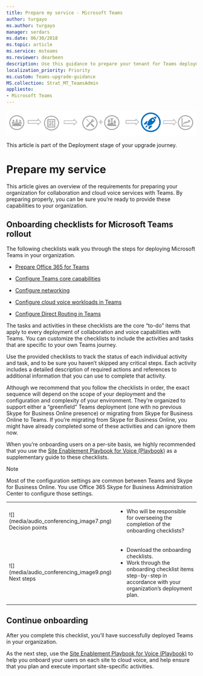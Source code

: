 ```yaml
---
title: Prepare my service - Microsoft Teams
author: turgayo
ms.author: turgayo
manager: serdars
ms.date: 06/30/2018
ms.topic: article
ms.service: msteams
ms.reviewer: dearbeen
description: Use this guidance to prepare your tenant for Teams deployment and rollout   
localization_priority: Priority
ms.custom: Teams-upgrade-guidance
MS.collection: Strat_MT_TeamsAdmin
appliesto:
- Microsoft Teams
---
```


![Stages of the upgrade journey, with emphasis on the Deployment stage](media/upgrade-banner-deployment.png "Stages of the upgrade journey, with emphasis on the Deployment stage")

This article is part of the Deployment stage of your upgrade journey. 

# Prepare my service

This article gives an overview of the requirements for preparing your organization for collaboration and cloud voice services with Teams. By preparing properly, you can be sure you’re ready to provide these capabilities to your organization.

## Onboarding checklists for Microsoft Teams rollout

The following checklists walk you through the steps for deploying Microsoft Teams in your organization.

-  [Prepare Office 365 for Teams](onboarding-checklist-enable-office-365.md)

-  [Configure Teams core capabilities](onboarding-checklist-configure-microsoft-teams-core-capabilities.md)

-  [Configure networking](onboarding-checklist-configure-networking.md)

-  [Configure cloud voice workloads in Teams](onboarding-checklist-configure-cloud-voice-workloads-in-Microsoft-Teams.md)

-  [Configure Direct Routing in Teams](onboarding-checklist-configure-direct-routing-in-microsoft-teams.md)

The tasks and activities in these checklists are the core “to-do” items that apply to every deployment of collaboration and voice capabilities with Teams. You can customize the checklists to include the activities and tasks that are specific to your own Teams journey. 

Use the provided checklists to track the status of each individual activity and task, and to be sure you haven’t skipped any critical steps. Each activity includes a detailed description of required actions and references to additional information that you can use to complete that activity.

Although we recommend that you follow the checklists in order, the exact sequence will depend on the scope of your deployment and the configuration and complexity of your environment. They’re organized to support either a “greenfield” Teams deployment (one with no previous Skype for Business Online presence) or migrating from Skype for Business Online to Teams. If you’re migrating from Skype for Business Online, you might have already completed some of these activities and can ignore them now.

When you’re onboarding users on a per-site basis, we highly recommended that you use the [Site Enablement Playbook for Voice (Playbook)](https://github.com/MicrosoftDocs/OfficeDocs-SkypeForBusiness/blob/live/Teams/downloads/site-enablement-playbook-for-voice-(playbook).xlsx?raw=true) as a supplementary guide to these checklists.

>[!NOTE]
>Most of the configuration settings are common between Teams and Skype for Business Online. You use Office 365 Skype for Business Administration Center to configure those settings.

<table>
<tr><td>![](media/audio_conferencing_image7.png) <br/>Decision points</td><td><ul><li>Who will be responsible for overseeing the completion of the onboarding checklists?</li></ul></td></tr>
<tr><td>![](media/audio_conferencing_image9.png)<br/>Next steps</td><td><ul><li>Download the onboarding checklists.</li><li>Work through the onboarding checklist items step-by-step in accordance with your organization’s deployment plan.</li></ul></td></tr>
</table>

<!--ENDOFSECTION-->

## Continue onboarding

After you complete this checklist, you’ll have successfully deployed Teams in your organization.

As the next step, use the [Site Enablement Playbook for Voice (Playbook)](https://github.com/MicrosoftDocs/OfficeDocs-SkypeForBusiness/blob/live/Teams/downloads/site-enablement-playbook-for-voice-(playbook).xlsx?raw=true) to help you onboard your users on each site to cloud voice, and help ensure that you plan and execute important site-specific activities.